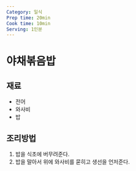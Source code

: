 ```yaml
---
Category: 일식
Prep time: 20min
Cook time: 10min
Serving: 1인분
---
```


# 야채볶음밥

## 재료
* 전어
* 와사비
* 밥

## 조리방법
1. 밥을 식초에 버무려준다.
2. 밥을 말아서 위에  와사비를 묻히고 생선을 언저준다.
